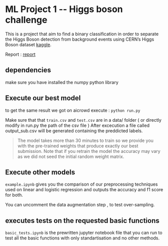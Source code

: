 # ML Project 1 -- Higgs boson challenge


This is a project that aim to find a binary classification in order to separate the Higgs Boson detection from background events using CERN’s Higgs Boson dataset [kaggle](https://www.kaggle.com/c/higgs-boson). 

Report : [report](https://github.com/salimbeni1/ml_project1/blob/main/ML_Project_1_report.pdf)

## dependencies

make sure you have installed the numpy python library


## Execute our best model 

to get the same result we got on aicrowd execute : `python run.py`

Make sure that that `train.csv` and `test.csv` are in a data/ folder
( or directly modify in run.py the path of the csv file  )
After excecution a file called output_sub.csv will be generated containing the preddicted labels.


> The model takes more than 30 minutes to train so we provide you with the pre-trained weights
> that produce exactly our best submission. Note that if you retrain the model the accuracy may vary
> as we did not seed the initial random weight matrix.


## Execute other models

`example.ipynb` gives you the comparison of our preprocessing techniques used on linear and logistic 
regression and outputs the accuracy and f1 score for both. 

You can uncomment the data augmentation step , to test over-sampling.


## executes tests on the requested basic functions

`basic_tests.ipynb` is the prewritten jupyter notebook file that you can run to test all the basic
functions with only standartisation and no other methods.